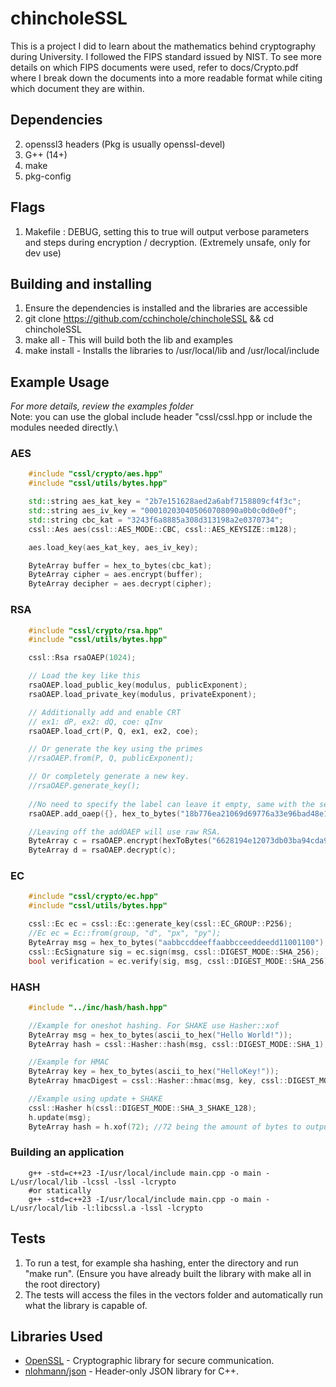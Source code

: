 # chincholeSSL #
This is a project I did to learn about the mathematics behind cryptography during University. I followed the FIPS standard issued by NIST.
To see more details on which FIPS documents were used, refer to docs/Crypto.pdf where I break down the documents into a more readable format while citing which document they are within.

## Dependencies ##
2. openssl3 headers (Pkg is usually openssl-devel)
4. G++ (14+)
1. make
3. pkg-config

## Flags ##
1. Makefile : DEBUG, setting this to true will output verbose parameters and steps during encryption / decryption. (Extremely unsafe, only for dev use)

## Building and installing ##
1. Ensure the dependencies is installed and the libraries are accessible
2. git clone https://github.com/cchinchole/chincholeSSL && cd chincholeSSL
3. make all - This will build both the lib and examples
4. make install - Installs the libraries to /usr/local/lib and /usr/local/include

## Example Usage ##
*For more details, review the examples folder*\
Note: you can use the global include header "cssl/cssl.hpp or include the modules needed directly.\
### AES ###
```cpp
    #include "cssl/crypto/aes.hpp"
    #include "cssl/utils/bytes.hpp"

    std::string aes_kat_key = "2b7e151628aed2a6abf7158809cf4f3c";
    std::string aes_iv_key = "000102030405060708090a0b0c0d0e0f";
    std::string cbc_kat = "3243f6a8885a308d313198a2e0370734";
    cssl::Aes aes(cssl::AES_MODE::CBC, cssl::AES_KEYSIZE::m128);

    aes.load_key(aes_kat_key, aes_iv_key);

    ByteArray buffer = hex_to_bytes(cbc_kat);
    ByteArray cipher = aes.encrypt(buffer);
    ByteArray decipher = aes.decrypt(cipher);
```

### RSA ###
```cpp
    #include "cssl/crypto/rsa.hpp"
    #include "cssl/utils/bytes.hpp"

    cssl::Rsa rsaOAEP(1024);

    // Load the key like this
    rsaOAEP.load_public_key(modulus, publicExponent);
    rsaOAEP.load_private_key(modulus, privateExponent);

    // Additionally add and enable CRT
    // ex1: dP, ex2: dQ, coe: qInv
    rsaOAEP.load_crt(P, Q, ex1, ex2, coe);

    // Or generate the key using the primes
    //rsaOAEP.from(P, Q, publicExponent);

    // Or completely generate a new key.
    //rsaOAEP.generate_key();
    
    //No need to specify the label can leave it empty, same with the seed. This is mostly for ensuring a constant Encode.
    rsaOAEP.add_oaep({}, hex_to_bytes("18b776ea21069d69776a33e96bad48e1dda0a5ef"), cssl::DIGEST_MODE::SHA_1, cssl::DIGEST_MODE::SHA_1);

    //Leaving off the addOAEP will use raw RSA.
    ByteArray c = rsaOAEP.encrypt(hexToBytes("6628194e12073db03ba94cda9ef9532397d50dba79b987004afefe34"));
    ByteArray d = rsaOAEP.decrypt(c);
```

### EC ###
```cpp
    #include "cssl/crypto/ec.hpp"
    #include "cssl/utils/bytes.hpp"

    cssl::Ec ec = cssl::Ec::generate_key(cssl::EC_GROUP::P256);
    //Ec ec = Ec::from(group, "d", "px", "py");
    ByteArray msg = hex_to_bytes("aabbccddeeffaabbcceeddeedd11001100");
    cssl::EcSignature sig = ec.sign(msg, cssl::DIGEST_MODE::SHA_256);
    bool verification = ec.verify(sig, msg, cssl::DIGEST_MODE::SHA_256);
```

### HASH ###
```cpp
    #include "../inc/hash/hash.hpp"

    //Example for oneshot hashing. For SHAKE use Hasher::xof
    ByteArray msg = hex_to_bytes(ascii_to_hex("Hello World!"));
    ByteArray hash = cssl::Hasher::hash(msg, cssl::DIGEST_MODE::SHA_1);

    //Example for HMAC
    ByteArray key = hex_to_bytes(ascii_to_hex("HelloKey!"));
    ByteArray hmacDigest = cssl::Hasher::hmac(msg, key, cssl::DIGEST_MODE::SHA_3_512);

    //Example using update + SHAKE
    cssl::Hasher h(cssl::DIGEST_MODE::SHA_3_SHAKE_128);
    h.update(msg);
    ByteArray hash = h.xof(72); //72 being the amount of bytes to output.
```
### Building an application ###
```
    g++ -std=c++23 -I/usr/local/include main.cpp -o main -L/usr/local/lib -lcssl -lssl -lcrypto
    #or statically
    g++ -std=c++23 -I/usr/local/include main.cpp -o main -L/usr/local/lib -l:libcssl.a -lssl -lcrypto
```

## Tests ##
1. To run a test, for example sha hashing, enter the directory and run "make run". (Ensure you have already built the library with make all in the root directory)
2. The tests will access the files in the vectors folder and automatically run what the library is capable of.

## Libraries Used ##
- [OpenSSL](https://github.com/openssl/openssl) - Cryptographic library for secure communication.
- [nlohmann/json](https://github.com/nlohmann/json) - Header-only JSON library for C++.
